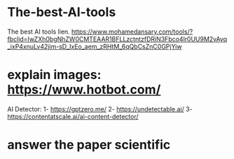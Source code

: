 # The-best-AI-tools
The best AI tools
lien.    https://www.mohamedansary.com/tools/?fbclid=IwZXh0bgNhZW0CMTEAAR1BFLLzctntzfDRiN3Fbco4lr0UU9M2yAyq_ixP4xnuLv42jim-sD_IxEo_aem_zRHtM_6qQbCsZnC0GPjYiw

# explain images: https://www.hotbot.com/

AI Detector: 1- https://gptzero.me/
             2- https://undetectable.ai/
             3- https://contentatscale.ai/ai-content-detector/


# answer the paper scientific 
